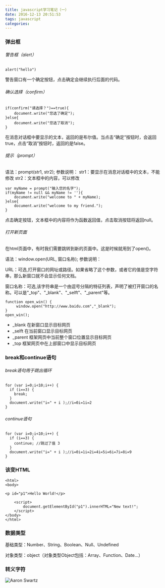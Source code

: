```yaml
---
title: javascript学习笔记（一）
date: 2016-12-13 20:51:53
tags: javascript
categories:
---
```

### 弹出框

###### 警告框（alert）

	alert("hello")

警告窗口有一个确定按钮，点击确定会继续执行后面的代码。	

###### 确认选择（confirm）

	if(confirm("请选择？")==true){
	    document.write("您选了确定");
	}else{
	    document.write("您选了取消");
	}
 在消息对话框中要显示的文本，返回的是布尔值。当点击“确定”按钮时，会返回true，点击“取消”按钮时，返回的是false。

###### 提示（prompt）
语法：prompt(str1, str2);
参数说明：
str1：要显示在消息对话框中的文本，不能修改
str2：文本框中的内容，可以修改

	var myName = prompt("输入您的名字");
	if(myName != null && myName != ''){
	    document.write("welcome to " + myName);
	}else{
	    document.write("welcome to my friend.");
	}

点击确定按钮，文本框中的内容将作为函数返回值，点击取消按钮将返回null。

###### 打开新页面

在html页面中，有时我们需要跳转到新的页面中。这是时候就用到了open()。

语法：window.open(URL, 窗口名称);
参数说明：

URL：可选,打开窗口的网址或路径。如果省略了这个参数，或者它的值是空字符串，那么新窗口就不会显示任何文档。

窗口名称：可选,该字符串是一个由逗号分隔的特征列表，声明了被打开窗口的名称。可以是"_top"、"_blank"、"_selft"、"_parent"等。

	function open_win() {
	     window.open("http://www.baidu.com","_blank");
	}
	open_win();

* _blank 在新窗口显示目标网页
* _selft 在当前窗口显示目标网页
* _parent 框架网页中当前整个窗口位置显示目标网页
* _top 框架网页中在上部窗口中显示目标网页

### break和continue语句

###### break语句用于跳出循环

	for (var i=0;i<10;i++) {
	  if (i==3) {
	    break;
	  }
	  document.write("i=" + i );//i=0i=1i=2
	}
	
###### continue语句
	for (var i=0;i<10;i++) {
	  if (i==3) {
	    continue; //跳过了值 3
	  }
	  document.write("i=" + i );//i=0i=1i=2i=4i=5i=6i=7i=8i=9
	}

### 该变HTML

	<html>
	<body>
	 
	<p id="p1">Hello World!</p>
	 
	    <script>
	        document.getElementById("p1").innerHTML="New text!";
	    </script>
	</body>
	</html>

### 数据类型
基础类型：Number、String、Boolean、Null、Undefined

对象类型：object（对象类型Object包括：Array、Function、Date...）

### 转义字符

![Aaron Swartz](blog/source/img/js_esc.PNG)